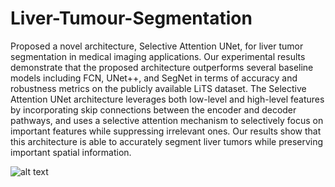 # Liver-Tumour-Segmentation

Proposed a novel architecture, Selective Attention UNet, for liver tumor segmentation in medical
imaging applications. Our experimental results demonstrate
that the proposed architecture outperforms several baseline
models including FCN, UNet++, and SegNet in terms of
accuracy and robustness metrics on the publicly available LiTS
dataset.
The Selective Attention UNet architecture leverages both
low-level and high-level features by incorporating skip connections between the encoder and decoder pathways, and uses a
selective attention mechanism to selectively focus on important
features while suppressing irrelevant ones. Our results show
that this architecture is able to accurately segment liver tumors
while preserving important spatial information.

![alt text](http://url/to/img.png)
